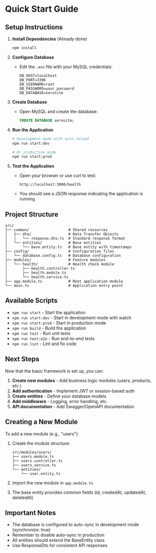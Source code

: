 # Quick Start Guide

## Setup Instructions

1. **Install Dependencies** (Already done)
   ```bash
   npm install
   ```

2. **Configure Database**
   - Edit the `.env` file with your MySQL credentials:
     ```
     DB_HOST=localhost
     DB_PORT=3306
     DB_USERNAME=root
     DB_PASSWORD=your_password
     DB_DATABASE=xerosite
     ```

3. **Create Database**
   - Open MySQL and create the database:
     ```sql
     CREATE DATABASE xerosite;
     ```

4. **Run the Application**
   ```bash
   # Development mode with auto-reload
   npm run start:dev

   # Or production mode
   npm run start:prod
   ```

5. **Test the Application**
   - Open your browser or use curl to test:
     ```
     http://localhost:3000/health
     ```
   - You should see a JSON response indicating the application is running

## Project Structure

```
src/
├── common/                  # Shared resources
│   ├── dto/                 # Data Transfer Objects
│   │   └── response.dto.ts  # Standard response format
│   └── entities/            # Base entities
│       └── base.entity.ts   # Base entity with timestamps
├── config/                  # Configuration files
│   └── database.config.ts   # Database configuration
├── modules/                 # Feature modules
│   └── health/              # Health check module
│       ├── health.controller.ts
│       ├── health.module.ts
│       └── health.service.ts
├── app.module.ts            # Root application module
└── main.ts                  # Application entry point
```

## Available Scripts

- `npm run start` - Start the application
- `npm run start:dev` - Start in development mode with watch
- `npm run start:prod` - Start in production mode
- `npm run build` - Build the application
- `npm run test` - Run unit tests
- `npm run test:e2e` - Run end-to-end tests
- `npm run lint` - Lint and fix code

## Next Steps

Now that the basic framework is set up, you can:

1. **Create new modules** - Add business logic modules (users, products, etc.)
2. **Add authentication** - Implement JWT or session-based auth
3. **Create entities** - Define your database models
4. **Add middleware** - Logging, error handling, etc.
5. **API documentation** - Add Swagger/OpenAPI documentation

## Creating a New Module

To add a new module (e.g., "users"):

1. Create the module structure:
   ```
   src/modules/users/
   ├── users.module.ts
   ├── users.controller.ts
   ├── users.service.ts
   └── entities/
       └── user.entity.ts
   ```

2. Import the new module in `app.module.ts`

3. The base entity provides common fields (id, createdAt, updatedAt, deletedAt)

## Important Notes

- The database is configured to auto-sync in development mode (synchronize: true)
- Remember to disable auto-sync in production
- All entities should extend the BaseEntity class
- Use ResponseDto for consistent API responses
